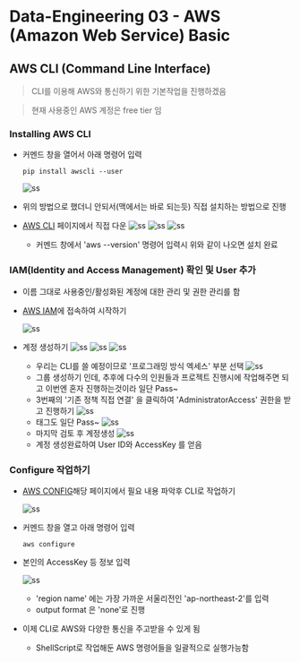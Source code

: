 # Data-Engineering 03 - AWS (Amazon Web Service) Basic

## AWS CLI (Command Line Interface)
> CLI를 이용해 AWS와 통신하기 위한 기본작업을 진행하겠음

> 현재 사용중인 AWS 계정은 free tier 임

### Installing AWS CLI
-  커멘드 창을 열어서 아래 명령어 입력
    ```linux
    pip install awscli --user
    ```

    ![ss](DE_img/screenshot35.png)

- 위의 방법으로 했더니 안되서(맥에서는 바로 되는듯) 직접 설치하는 방법으로 진행
- [AWS CLI](https://docs.aws.amazon.com/cli/latest/userguide/install-cliv2-windows.html) 페이지에서 직접 다운
    ![ss](DE_img/screenshot45.png)
    ![ss](DE_img/screenshot46.png)
    ![ss](DE_img/screenshot47.png)
    - 커멘드 창에서 'aws --version' 명령어 입력시 위와 같이 나오면 설치 완료
  

### IAM(Identity and Access Management) 확인 및 User 추가
- 이름 그대로 사용중인/활성화된 계정에 대한 관리 및 권한 관리를 함
- [AWS IAM](https://aws.amazon.com/ko/iam/?nc2=type_a)에 접속하여 시작하기

    ![ss](DE_img/screenshot36.png)

- 계정 생성하기
    ![ss](DE_img/screenshot37.png)
    ![ss](DE_img/screenshot38.png)
    ![ss](DE_img/screenshot39.png)
    - 우리는 CLI를 쓸 예정이므로 '프로그래밍 방식 엑세스' 부분 선택
    ![ss](DE_img/screenshot40.png)
    - 그룹 생성하기 인데, 추후에 다수의 인원들과 프로젝트 진행시에 작업해주면 되고 이번엔 혼자 진행하는것이라 일단 Pass~
    - 3번째의 '기존 정책 직접 연결' 을 클릭하여 'AdministratorAccess' 권한을 받고 진행하기
    ![ss](DE_img/screenshot41.png)
    - 태그도 일단 Pass~
    ![ss](DE_img/screenshot42.png)
    - 마지막 검토 후 계정생성
    ![ss](DE_img/screenshot43.png)
    - 계정 생성완료하여 User ID와 AccessKey 를 얻음

### Configure 작업하기
- [AWS CONFIG](https://docs.aws.amazon.com/cli/latest/userguide/cli-chap-configure.html)해당 페이지에서 필요 내용 파악후 CLI로 작업하기

    ![ss](DE_img/screenshot44.png)

- 커멘드 창을 열고 아래 명령어 입력
    ```linux
    aws configure
    ```

- 본인의 AccessKey 등 정보 입력
  
    ![ss](DE_img/screenshot46.png)
    - 'region name' 에는 가장 가까운 서울리전인 'ap-northeast-2'를 입력
    - output format 은 'none'로 진행

- 이제 CLI로 AWS와 다양한 통신을 주고받을 수 있게 됨
  - ShellScript로 작업해둔 AWS 명령어들을 일괄적으로 실행가능함





  